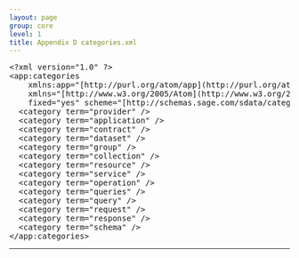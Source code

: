 ```yaml
---
layout: page
group: core
level: 1
title: Appendix D categories.xml
---
```


<pre xmlns:jx="http://apache.org/cocoon/templates/jx/1.0" xmlns:ns="http://outerx.org/daisy/1.0">&lt;?xml version="1.0" ?&gt;
&lt;app:categories
&nbsp;&nbsp;&nbsp; xmlns:app="[http://purl.org/atom/app](http://purl.org/atom/app)#"
&nbsp;&nbsp;&nbsp; xmlns="[http://www.w3.org/2005/Atom](http://www.w3.org/2005/Atom)"
&nbsp;&nbsp;&nbsp; fixed="yes" scheme="[http://schemas.sage.com/sdata/categories](http://schemas.sage.com/sdata/categories)"&gt;
&nbsp; &lt;category term="provider" /&gt;
&nbsp; &lt;category term="application" /&gt;
&nbsp; &lt;category term="contract" /&gt;
&nbsp; &lt;category term="dataset" /&gt;
&nbsp; &lt;category term="group" /&gt;
&nbsp; &lt;category term="collection" /&gt;
&nbsp; &lt;category term="resource" /&gt;
&nbsp; &lt;category term="service" /&gt;
&nbsp; &lt;category term="operation" /&gt;
&nbsp; &lt;category term="queries" /&gt;
&nbsp; &lt;category term="query" /&gt;
&nbsp; &lt;category term="request" /&gt;
&nbsp; &lt;category term="response" /&gt;
&nbsp; &lt;category term="schema" /&gt;
&lt;/app:categories&gt;</pre>

* * *